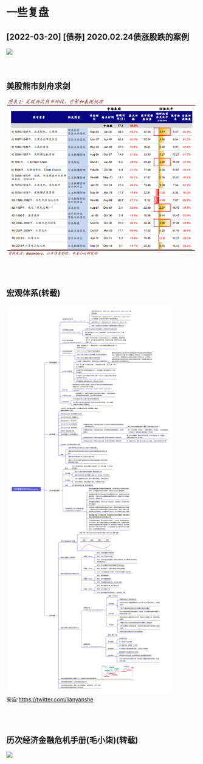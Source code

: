 # 一些复盘
## [2022-03-20] [债券] 2020.02.24债涨股跌的案例
![](/data/review/2022-03-20-1.png)
<br><br><br>

## 美股熊市刻舟求剑
![](/data/review/2022-10-19-3.png)<br>
<br><br><br>

## 宏观体系(转载)
![](/data/review/2022-10-19-2.png)<br>
来自:https://twitter.com/lianyanshe<br>
<br><br><br>

## 历次经济金融危机手册(毛小柒)(转载)
![](/data/review/2022-10-19-1.png)<br>
<br><br><br>